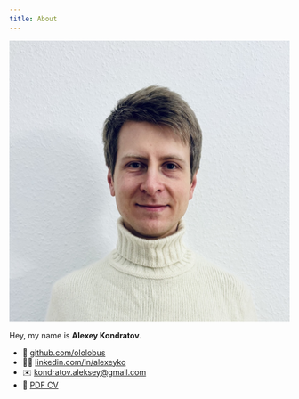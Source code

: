 ```yaml
---
title: About
---
```


<img class="avatar_square" src="avatar.jpeg" alt="Alexey's photo">

Hey, my name is **Alexey Kondratov**.

- 🐙 [github.com/ololobus](https://github.com/ololobus)
- 👨‍💻 [linkedin.com/in/alexeyko](https://www.linkedin.com/in/alexeyko)
- ✉️ [kondratov.aleksey@gmail.com](mailto:kondratov.aleksey@gmail.com)
- 📄 [PDF CV](alexey_kondratov_cv.pdf)

